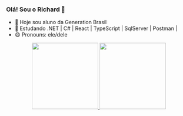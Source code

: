 ### Olá! Sou o Richard 👋

- 🔭 Hoje sou aluno da Generation Brasil
- 🌱 Estudando .NET | C# | React | TypeScript | SqlServer | Postman |
- 😄 Pronouns: ele/dele

<div align="center">
  <a href="https://github.com/richardsantox">
  <img height="180em" src="https://github-readme-stats.vercel.app/api?username=richardsantox&show_icons=true&theme=ocean_dark&include_all_commits=true&count_private=true"/>
  <img height="180em" src="https://github-readme-stats.vercel.app/api/top-langs/?username=richardsantox&layout=compact&langs_count=7&theme=ocean_dark"/>
</div>


